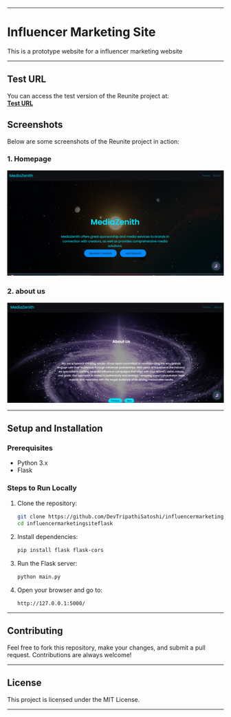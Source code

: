 
---

# **Influencer Marketing Site**  

This is a prototype website for a influencer marketing website 

---


## **Test URL**  
You can access the test version of the Reunite project at:  
[**Test URL**]([http://your-test-url-here.com](https://satoshimacchihuda.pythonanywhere.com/))  


## **Screenshots**  
Below are some screenshots of the Reunite project in action:

### **1. Homepage**  
![Homepage Screenshot](screenshots/homepage.png)  

### **2. about us**  
![about us Screenshot](screenshots/about.png)  


---

## **Setup and Installation**  

### Prerequisites  
- Python 3.x  
- Flask  

### Steps to Run Locally  
1. Clone the repository:  
   ```bash
   git clone https://github.com/DevTripathiSatoshi/influencermarketingsiteflask.git
   cd influencermarketingsiteflask
   ```
2. Install dependencies:  
   ```bash
   pip install flask flask-cors
   ```
3. Run the Flask server:  
   ```bash
   python main.py
   ```
4. Open your browser and go to:  
   ```
   http://127.0.0.1:5000/
   ```

---

## **Contributing**  
Feel free to fork this repository, make your changes, and submit a pull request. Contributions are always welcome!

---

## **License**  
This project is licensed under the MIT License.

---

